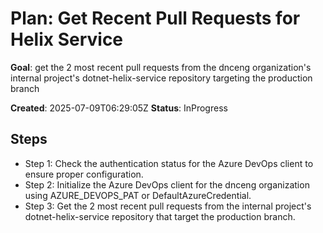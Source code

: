 ﻿# Plan: Get Recent Pull Requests for Helix Service

**Goal**: get the 2 most recent pull requests from the dnceng organization's internal project's dotnet-helix-service repository targeting the production branch

**Created**: 2025-07-09T06:29:05Z
**Status**: InProgress

## Steps

- Step 1: Check the authentication status for the Azure DevOps client to ensure proper configuration.
- Step 2: Initialize the Azure DevOps client for the dnceng organization using AZURE_DEVOPS_PAT or DefaultAzureCredential.
- Step 3: Get the 2 most recent pull requests from the internal project's dotnet-helix-service repository that target the production branch.
